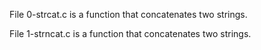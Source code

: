File 0-strcat.c is a function that concatenates two strings.

File 1-strncat.c is a function that concatenates two strings.

